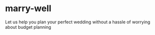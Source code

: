# marry-well
Let us help you plan your perfect wedding without a hassle of worrying about budget planning

